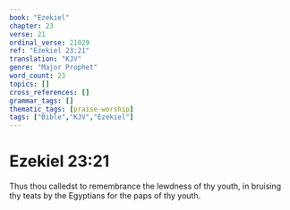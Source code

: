 ```yaml
---
book: "Ezekiel"
chapter: 23
verse: 21
ordinal_verse: 21029
ref: "Ezekiel 23:21"
translation: "KJV"
genre: "Major Prophet"
word_count: 23
topics: []
cross_references: []
grammar_tags: []
thematic_tags: [praise-worship]
tags: ["Bible","KJV","Ezekiel"]
---
```


# Ezekiel 23:21

Thus thou calledst to remembrance the lewdness of thy youth, in bruising thy teats by the Egyptians for the paps of thy youth.
